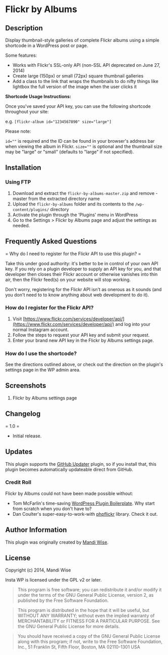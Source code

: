 # Flickr by Albums

## Description

Display thumbnail-style galleries of complete Flickr albums using a simple shortcode in a WordPress post or page.

Some features:

- Works with Flickr's SSL-only API (non-SSL API deprecated on June 27, 2014)
- Create large (150px) or small (72px) square thumbnail galleries
- Add a class to the link that wraps the thumbnails to do nifty things like lightbox the full version of the image when the user clicks it

**Shortcode Usage Instructions:**

Once you've saved your API key, you can use the following shortcode throughout your site:

e.g. `[flickr-album id="1234567890" size="large"]`

Please note:

`id=""` is required and the ID can be found in your browser's address bar when viewing the album in Flickr.
`size=""` is optional and the thumbnail size may be "large" or "small" (defaults to "large" if not specified).

## Installation

### Using FTP

1. Download and extract the `flickr-by-albums-master.zip` and remove -master from the extracted directory name
2. Upload the `flickr-by-albums` folder and its contents to the `/wp-content/plugins/` directory
3. Activate the plugin through the 'Plugins' menu in WordPress
4. Go to the Settings > Flickr by Albums page and adjust the settings as needed.

## Frequently Asked Questions

= Why do I need to register for the Flickr API to use this plugin? =

Take this under good authority: it's better to be in control of your own API key. If you rely on a plugin developer to supply an API key for you, and that developer then closes their Flickr account or otherwise vanishes into thin air, then the Flickr feed(s) on your website will stop working.

Don't worry, registering for the Flickr API isn't as onerous as it sounds (and you don't need to to know anything about web development to do it).

### How do I register for the Flickr API?

1. Visit [https://www.flickr.com/services/developer/api/](https://www.flickr.com/services/developer/api/) and log into your normal Instagram account.
2. Follow the steps to request your API key and submit your request.
3. Enter your brand new API key in the Flickr by Albums settings page.

### How do I use the shortcode?

See the directions outlined above, or check out the direction on the plugin's settings page in the WP admin area.

## Screenshots

1. Flickr by Albums settings page

## Changelog

= 1.0 =
* Initial release.

## Updates

This plugin supports the [GitHub Updater](https://github.com/afragen/github-updater) plugin, so if you install that, this plugin becomes automatically updateable direct from GitHub.

### Credit Roll

Flickr by Albums could not have been made possible without:

* Tom McFarlin's time-saving [WordPress Plugin Boilerplate](https://github.com/tommcfarlin/WordPress-Plugin-Boilerplate). Why start from scratch when you don't have to?
* Dan Coulter's super-easy-to-work-with [phpflickr](https://github.com/dan-coulter/phpflickr) library. Check it out.

## Author Information

This plugin was originally created by [Mandi Wise](http://mandiwise.com/).

## License

Copyright (c) 2014, Mandi Wise

Insta WP is licensed under the GPL v2 or later.

> This program is free software; you can redistribute it and/or modify it under the terms of the GNU General Public License, version 2, as published by the Free Software Foundation.

> This program is distributed in the hope that it will be useful, but WITHOUT ANY WARRANTY; without even the implied warranty of MERCHANTABILITY or FITNESS FOR A PARTICULAR PURPOSE.  See the GNU General Public License for more details.

> You should have received a copy of the GNU General Public License along with this program; if not, write to the Free Software Foundation, Inc., 51 Franklin St, Fifth Floor, Boston, MA  02110-1301  USA
